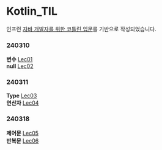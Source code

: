 # Kotlin_TIL
인프런 [자바 개발자를 위한 코틀린 입문](https://inf.run/r9oU)를 기반으로 작성되었습니다.
### 240310
**변수** [Lec01](src\main\kotlin\Lec01) <br/>
**null** [Lec02](src\main\kotlin\Lec02)
### 240311
**Type** [Lec03](src\main\kotlin\Lec03) <br/>
**연산자** [Lec04](src\main\kotlin\Lec04)
### 240318
**제어문** [Lec05](src\main\kotlin\Lec05) <br/>
**반복문** [Lec06](src\main\kotlin\Lec06)